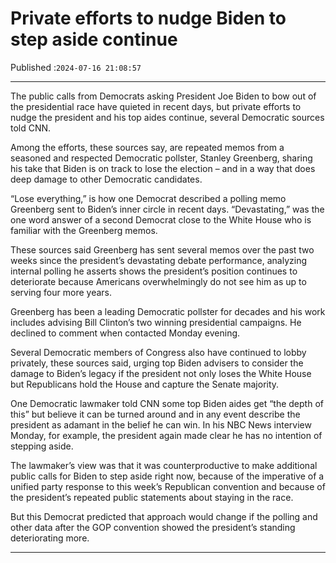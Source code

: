 # Private efforts to nudge Biden to step aside continue

Published :`2024-07-16 21:08:57`

---

The public calls from Democrats asking President Joe Biden to bow out of the presidential race have quieted in recent days, but private efforts to nudge the president and his top aides continue, several Democratic sources told CNN.

Among the efforts, these sources say, are repeated memos from a seasoned and respected Democratic pollster, Stanley Greenberg, sharing his take that Biden is on track to lose the election – and in a way that does deep damage to other Democratic candidates.

“Lose everything,” is how one Democrat described a polling memo Greenberg sent to Biden’s inner circle in recent days. “Devastating,” was the one word answer of a second Democrat close to the White House who is familiar with the Greenberg memos.

These sources said Greenberg has sent several memos over the past two weeks since the president’s devastating debate performance, analyzing internal polling he asserts shows the president’s position continues to deteriorate because Americans overwhelmingly do not see him as up to serving four more years.

Greenberg has been a leading Democratic pollster for decades and his work includes advising Bill Clinton’s two winning presidential campaigns. He declined to comment when contacted Monday evening.

Several Democratic members of Congress also have continued to lobby privately, these sources said, urging top Biden advisers to consider the damage to Biden’s legacy if the president not only loses the White House but Republicans hold the House and capture the Senate majority.

One Democratic lawmaker told CNN some top Biden aides get “the depth of this” but believe it can be turned around and in any event describe the president as adamant in the belief he can win. In his NBC News interview Monday, for example, the president again made clear he has no intention of stepping aside.

The lawmaker’s view was that it was counterproductive to make additional public calls for Biden to step aside right now, because of the imperative of a unified party response to this week’s Republican convention and because of the president’s repeated public statements about staying in the race.

But this Democrat predicted that approach would change if the polling and other data after the GOP convention showed the president’s standing deteriorating more.

---

